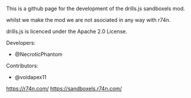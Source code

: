 This is a github page for the development of the drills.js sandboxels mod.

whilst we make the mod we are not asociated in any way with r74n.

drills.js is licenced under the Apache 2.0 License.

Developers:
- @NecroticPhantom

Contributors:
- @voidapex11

https://r74n.com/
https://sandboxels.r74n.com/
